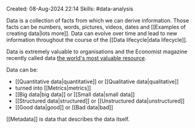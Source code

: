 Created: 08-Aug-2024 22:14
Skills: #data-analysis

Data is a collection of facts from which we can derive information. Those facts can be numbers, words, pictures, videos, dates and [[Examples of creating data|lots more]]. Data can evolve over time and lead to new information throughout the course of the [[Data lifecycle|data lifecycle]].

Data is extremely valuable to organisations and the Economist magazine recently called data [the world's most valuable resource](https://www.economist.com/leaders/2017/05/06/the-worlds-most-valuable-resource-is-no-longer-oil-but-data).

Data can be:
- [[Quantitative data|quantitative]] or [[Qualitative data|qualitative]]
- turned into [[Metrics|metrics]]
- [[Big data|big data]] or [[Small data|small data]]
- [[Structured data|structured]] or [[Unstructured data|unstructured]]
- [[Good data|good]] or [[Bad data|bad]]

[[Metadata]] is data that describes the data itself.

